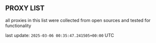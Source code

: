 ## PROXY LIST

all proxies in this list were collected from open sources and tested for functionality

last update: `2025-03-06 00:35:47.241505+00:00` UTC